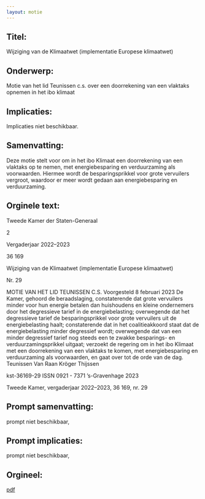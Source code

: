 ```yaml
---
layout: motie
---
```

## Titel:
Wijziging van de Klimaatwet (implementatie Europese klimaatwet)
## Onderwerp:
Motie van het lid Teunissen c.s. over een doorrekening van een vlaktaks opnemen in het ibo klimaat
## Implicaties:
Implicaties niet beschikbaar.
## Samenvatting:

Deze motie stelt voor om in het ibo Klimaat een doorrekening van een vlaktaks op te nemen, met energiebesparing en verduurzaming als voorwaarden. Hiermee wordt de besparingsprikkel voor grote vervuilers vergroot, waardoor er meer wordt gedaan aan energiebesparing en verduurzaming.
## Orginele text:


Tweede Kamer der Staten-Generaal

2

Vergaderjaar 2022–2023

36 169

Wijziging van de Klimaatwet (implementatie
Europese klimaatwet)

Nr. 29

MOTIE VAN HET LID TEUNISSEN C.S.
Voorgesteld 8 februari 2023
De Kamer,
gehoord de beraadslaging,
constaterende dat grote vervuilers minder voor hun energie betalen dan
huishoudens en kleine ondernemers door het degressieve tarief in de
energiebelasting;
overwegende dat het degressieve tarief de besparingsprikkel voor grote
vervuilers uit de energiebelasting haalt;
constaterende dat in het coalitieakkoord staat dat de energiebelasting
minder degressief wordt;
overwegende dat van een minder degressief tarief nog steeds een te
zwakke besparings- en verduurzamingsprikkel uitgaat;
verzoekt de regering om in het ibo Klimaat met een doorrekening van een
vlaktaks te komen, met energiebesparing en verduurzaming als
voorwaarden,
en gaat over tot de orde van de dag.
Teunissen
Van Raan
Kröger
Thijssen

kst-36169-29
ISSN 0921 - 7371
’s-Gravenhage 2023

Tweede Kamer, vergaderjaar 2022–2023, 36 169, nr. 29


## Prompt samenvatting:
prompt niet beschikbaar,

## Prompt implicaties:
prompt niet beschikbaar,
## Orgineel:
[pdf](https://gegevensmagazijn.tweedekamer.nl/OData/v4/2.0/Document(ce1c755b-5bdc-45f5-8f94-8175e82598ef)/resource)
